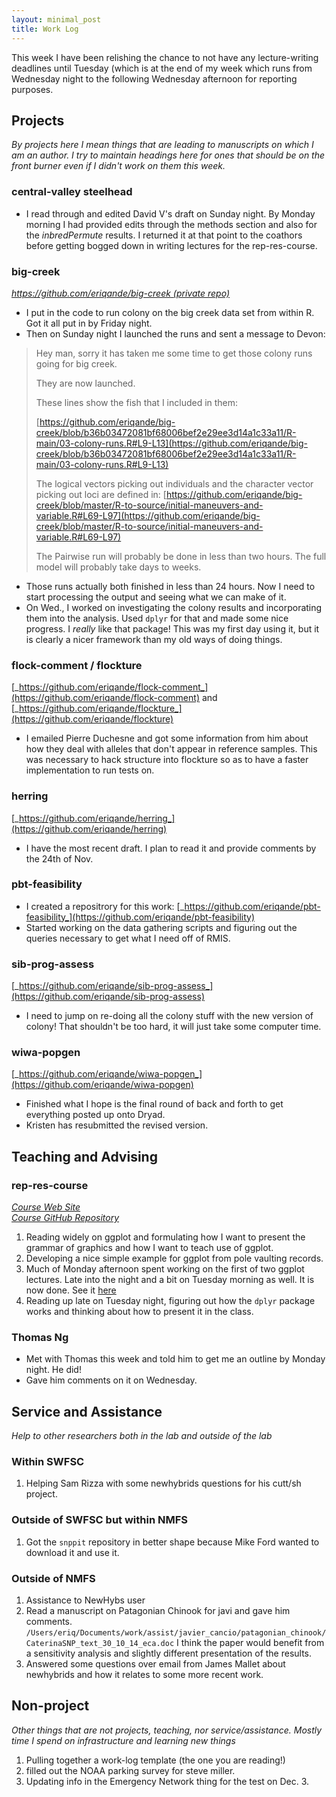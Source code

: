 ```yaml
---
layout: minimal_post
title: Work Log
---
```


This week I have been relishing the chance to not have any lecture-writing
deadlines until Tuesday (which is at the end of my week which runs from 
Wednesday night to the following Wednesday afternoon for reporting purposes.


## Projects

_By projects here I mean things that are leading to manuscripts on which I am an author.
I try to maintain headings here for ones that should be on the front burner even if I didn't
work on them this week._


### central-valley steelhead

* I read through and edited David V's draft on Sunday night.  By Monday morning I had provided edits through the methods section
and also for the _inbredPermute_ results.  I returned it at that point to the coathors before getting bogged down in writing
lectures for the rep-res-course.



### big-creek
[_https://github.com/eriqande/big-creek (private repo)_](https://github.com/eriqande/big-creek)

* I put in the code to run colony on the big creek data set from within R.  Got it all
put in by Friday night.
* Then on Sunday night I launched the runs and sent a message to Devon:

> Hey man,
> sorry it has taken me some time to get those colony runs going for big creek.
> 
> They are now launched.
> 
> These lines show the fish that I included in them:
> 
> [https://github.com/eriqande/big-creek/blob/b36b03472081bf68006bef2e29ee3d14a1c33a11/R-main/03-colony-runs.R#L9-L13](https://github.com/eriqande/big-creek/blob/b36b03472081bf68006bef2e29ee3d14a1c33a11/R-main/03-colony-runs.R#L9-L13)
> 
> The logical vectors picking out individuals and the character vector picking out loci are defined in:
> [https://github.com/eriqande/big-creek/blob/master/R-to-source/initial-maneuvers-and-variable.R#L69-L97](https://github.com/eriqande/big-creek/blob/master/R-to-source/initial-maneuvers-and-variable.R#L69-L97)
> 
> The Pairwise run will probably be done in less than two hours.  The full model will probably take days to weeks.

* Those runs actually both finished in less than 24 hours.  Now I need to start processing the output and seeing
what we can make of it.
* On Wed., I worked on investigating the colony results and incorporating them into the
analysis.  Used `dplyr` for that and made some nice progress.  I _really_ like that package! 
This was my first day using it, but it is clearly a nicer framework than my old ways
of doing things.


### flock-comment / flockture
[_https://github.com/eriqande/flock-comment_](https://github.com/eriqande/flock-comment)
and [_https://github.com/eriqande/flockture_](https://github.com/eriqande/flockture)

* I emailed Pierre Duchesne and got some information from him about how they deal with alleles that don't appear in reference samples.
This was necessary to hack structure into flockture so as to have a faster implementation to run tests on.




### herring
[_https://github.com/eriqande/herring_](https://github.com/eriqande/herring)

* I have the most recent draft.  I plan to read it and provide comments by the 24th of Nov.




### pbt-feasibility

* I created a repositrory for this work: [_https://github.com/eriqande/pbt-feasibility_](https://github.com/eriqande/pbt-feasibility)
* Started working on the data gathering scripts and figuring out the queries necessary to get what I need off of RMIS.




### sib-prog-assess
[_https://github.com/eriqande/sib-prog-assess_](https://github.com/eriqande/sib-prog-assess)

* I need to jump on re-doing all the colony stuff with the new version of colony!  That shouldn't be too hard, it will just
take some computer time.


### wiwa-popgen

[_https://github.com/eriqande/wiwa-popgen_](https://github.com/eriqande/wiwa-popgen)

* Finished what I hope is the final round of back and forth to get everything posted up onto Dryad.
* Kristen has resubmitted the revised version.

## Teaching and Advising


### rep-res-course
[_Course Web Site_](http://eriqande.github.io/rep-res-web/)  
[_Course GitHub Repository_](https://github.com/eriqande/rep-res-course)

1. Reading widely on ggplot and formulating how I want to present the grammar of graphics
and how I want to teach use of ggplot.
2. Developing a nice simple example for ggplot from pole vaulting records.
3. Much of Monday afternoon spent working on the first of two ggplot lectures.  Late into the night and a bit
on Tuesday morning as well.  It is now done.  See it [here](http://eriqande.github.io/rep-res-web/lectures/ggplot_1_pole_vault_example.html#ggplot2-intro-lecture)
4. Reading up late on Tuesday night, figuring out how the `dplyr` package works and
thinking about how to present it in the class.



### Thomas Ng

* Met with Thomas this week and told him to get me an outline by Monday night.  He did!  
* Gave him comments on it on Wednesday.


## Service and Assistance
_Help to other researchers both in the lab and outside of the lab_


### Within SWFSC

1. Helping Sam Rizza with some newhybrids questions for his cutt/sh project.



### Outside of SWFSC but within NMFS

1. Got the `snppit` repository in better shape because Mike Ford wanted to download it
and use it.


### Outside of NMFS

1. Assistance to NewHybs user
2. Read a manuscript on Patagonian Chinook for javi and gave him comments.  `/Users/eriq/Documents/work/assist/javier_cancio/patagonian_chinook/CaterinaSNP_text_30_10_14_eca.doc`
I think the paper would benefit from a sensitivity analysis and slightly different
presentation of the results.
3. Answered some questions over email from James Mallet about newhybrids and how it relates to some more recent work.



## Non-project
_Other things that are not projects, teaching, nor service/assistance.  Mostly time I
spend on infrastructure and learning new things_

1. Pulling together a work-log template (the one you are reading!)
2. filled out the NOAA parking survey for steve miller.
3. Updating info in the Emergency Network thing for the test on Dec. 3.

